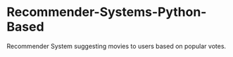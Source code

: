 # Recommender-Systems-Python-Based
Recommender System suggesting movies to users based on popular votes.
